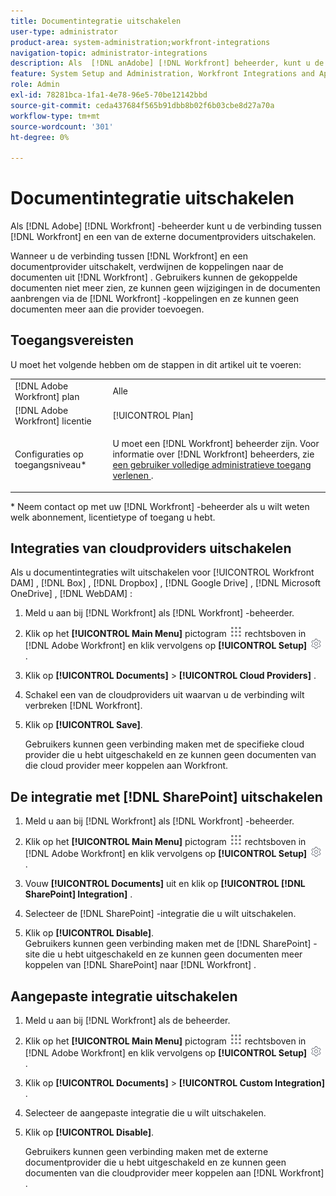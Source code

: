 ```yaml
---
title: Documentintegratie uitschakelen
user-type: administrator
product-area: system-administration;workfront-integrations
navigation-topic: administrator-integrations
description: Als  [!DNL anAdobe] [!DNL Workfront] beheerder, kunt u de verbinding tussen Workfront en om het even welke derdedocumentleveranciers onbruikbaar maken.
feature: System Setup and Administration, Workfront Integrations and Apps, Digital Content and Documents
role: Admin
exl-id: 78281bca-1fa1-4e78-96e5-70be12142bbd
source-git-commit: ceda437684f565b91dbb8b02f6b03cbe8d27a70a
workflow-type: tm+mt
source-wordcount: '301'
ht-degree: 0%

---
```


# Documentintegratie uitschakelen

Als [!DNL Adobe] [!DNL Workfront] -beheerder kunt u de verbinding tussen [!DNL Workfront] en een van de externe documentproviders uitschakelen.

Wanneer u de verbinding tussen [!DNL Workfront] en een documentprovider uitschakelt, verdwijnen de koppelingen naar de documenten uit [!DNL Workfront] . Gebruikers kunnen de gekoppelde documenten niet meer zien, ze kunnen geen wijzigingen in de documenten aanbrengen via de [!DNL Workfront] -koppelingen en ze kunnen geen documenten meer aan die provider toevoegen.

## Toegangsvereisten

U moet het volgende hebben om de stappen in dit artikel uit te voeren:

<table style="table-layout:auto"> 
 <col> 
 <col> 
 <tbody> 
  <tr> 
   <td role="rowheader">[!DNL Adobe Workfront] plan</td> 
   <td>Alle</td> 
  </tr> 
  <tr> 
   <td role="rowheader">[!DNL Adobe Workfront] licentie</td> 
   <td>[!UICONTROL Plan]</td> 
  </tr> 
  <tr> 
   <td role="rowheader">Configuraties op toegangsniveau*</td> 
   <td> <p>U moet een [!DNL Workfront] beheerder zijn. Voor informatie over [!DNL Workfront] beheerders, zie <a href="../../administration-and-setup/add-users/configure-and-grant-access/grant-a-user-full-administrative-access.md" class="MCXref xref"> een gebruiker volledige administratieve toegang verlenen </a>.</p> </td> 
  </tr> 
 </tbody> 
</table>

&#42; Neem contact op met uw [!DNL Workfront] -beheerder als u wilt weten welk abonnement, licentietype of toegang u hebt.

## Integraties van cloudproviders uitschakelen

Als u documentintegraties wilt uitschakelen voor [!UICONTROL Workfront DAM] , [!DNL Box] , [!DNL Dropbox] , [!DNL Google Drive] , [!DNL Microsoft OneDrive] , [!DNL WebDAM] :

1. Meld u aan bij [!DNL Workfront] als [!DNL Workfront] -beheerder.
1. Klik op het **[!UICONTROL Main Menu]** pictogram ![](assets/main-menu-icon.png) rechtsboven in [!DNL Adobe Workfront] en klik vervolgens op **[!UICONTROL Setup]** ![](assets/gear-icon-settings.png) .

1. Klik op **[!UICONTROL Documents]** > **[!UICONTROL Cloud Providers]** .

1. Schakel een van de cloudproviders uit waarvan u de verbinding wilt verbreken [!DNL Workfront].
1. Klik op **[!UICONTROL Save]**.

   Gebruikers kunnen geen verbinding maken met de specifieke cloud provider die u hebt uitgeschakeld en ze kunnen geen documenten van die cloud provider meer koppelen aan Workfront.

## De integratie met [!DNL SharePoint] uitschakelen

1. Meld u aan bij [!DNL Workfront] als [!DNL Workfront] -beheerder.
1. Klik op het **[!UICONTROL Main Menu]** pictogram ![](assets/main-menu-icon.png) rechtsboven in [!DNL Adobe Workfront] en klik vervolgens op **[!UICONTROL Setup]** ![](assets/gear-icon-settings.png) .

1. Vouw **[!UICONTROL Documents]** uit en klik op **[!UICONTROL [!DNL SharePoint] Integration]** .
1. Selecteer de [!DNL SharePoint] -integratie die u wilt uitschakelen.
1. Klik op **[!UICONTROL Disable]**.\
   Gebruikers kunnen geen verbinding maken met de [!DNL SharePoint] -site die u hebt uitgeschakeld en ze kunnen geen documenten meer koppelen van [!DNL SharePoint] naar [!DNL Workfront] .

## Aangepaste integratie uitschakelen

1. Meld u aan bij [!DNL Workfront] als de beheerder.
1. Klik op het **[!UICONTROL Main Menu]** pictogram ![](assets/main-menu-icon.png) rechtsboven in [!DNL Adobe Workfront] en klik vervolgens op **[!UICONTROL Setup]** ![](assets/gear-icon-settings.png) .

1. Klik op **[!UICONTROL Documents]** > **[!UICONTROL Custom Integration]** .
1. Selecteer de aangepaste integratie die u wilt uitschakelen.
1. Klik op **[!UICONTROL Disable]**.

   Gebruikers kunnen geen verbinding maken met de externe documentprovider die u hebt uitgeschakeld en ze kunnen geen documenten van die cloudprovider meer koppelen aan [!DNL Workfront] .
